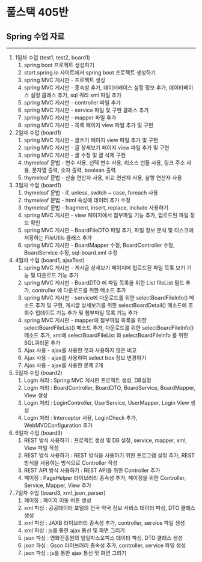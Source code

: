 # 풀스택 405반
## Spring 수업 자료

---

1. 1일차 수업 (test1, test2, board1)
   1. spring boot 프로젝트 생성하기
   2. start.spring.io 사이트에서 spring boot 프로젝트 생성하기
   3. spring MVC 게시판 - 프로젝트 생성
   4. spring MVC 게시판 - 종속성 추가, 데이터베이스 설정 정보 추가, 데이터베이스 설정 클래스 추가, sql 쿼리 xml 파일 추가
   5. spring MVC 게시판 - controller 파일 추가
   6. spring MVC 게시판 - service 파일 및 구현 클래스 추가
   7. spring MVC 게시판 - mapper 파일 추가
   8. spring MVC 게시판 - 목록 페이지 view 파일 추가 및 구현
2. 2일차 수업 (board1)
   1. spring MVC 게시판 - 글쓰기 페이지 view 파일 추가 및 구현
   2. spring MVC 게시판 - 글 상세보기 페이지 view 파일 추가 및 구현
   3. spring MVC 게시판 - 글 수정 및 글 삭제 구현
   4. thymeleaf 문법 - 변수 사용, 선택 변수 사용, 리소스 번들 사용, 링크 주소 사용, 문자열 출력, 숫자 출력, boolean 출력
   5. thymeleaf 문법 - 산술 연산자 사용, 비교 연산자 사용, 삼항 연산자 사용
3. 3일차 수업 (board1)
   1. thymeleaf 문법 - if, unless, switch ~ case, foreach 사용
   2. thymeleaf 문법 - html 속성에 데이터 추가 수정
   3. thymeleaf 문법 - fragment, insert, replace, include 사용하기
   4. spring MVC 게시판 - view 페이지에서 첨부파일 기능 추가, 업로드된 파일 정보 확인
   5. spring MVC 게시판 - BoardFileDTO 파일 추가, 파일 정보 분석 및 디스크에 저장하는 FileUtils 클래스 추가
   6. spring MVC 게시판 - BoardMapper 수정, BoardController 수정, BoardService 수정, sql-board.xml 수정
4. 4일차 수업 (board1, ajaxTest)
   1. spring MVC 게시판 - 게시글 상세보기 페이지에 업로드된 파일 목록 보기 기능 및 다운로드 기능 추가
   2. spring MVC 게시판 - BoardDTO 에 파일 목록을 위한 List<BoardFileDTO> fileList 필드 추가, controller 에 다운로드를 위한 메소드 추가
   3. spring MVC 게시판 - service에 다운로드를 위한 selectBoardFileInfo() 메소드 추가 및 구현, 게시글 상세보기를 위한 selectBoardDetail() 메소드에 조회수 업데이트 기능 추가 및 첨부파일 목록 기능 추가
   4. spring MVC 게시판 - mapper에 첨부파일 목록을 위한 selectBoardFileList() 메소드 추가, 다운로드를 위한 selectBoardFileInfo() 메소드 추가, xml에 selectBoardFileList 와 selectBoardFileInfo 를 위한 SQL쿼리문 추가
   5. Ajax 사용 - ajax를 사용한 것과 사용하지 않은 비교
   6. Ajax 사용 - ajax를 사용하여 select box 정보 변경하기
   7. Ajax 사용 - ajax를 사용한 문제 2개
5. 5일차 수업 (board2)
   1. Login 처리 : Spring MVC 게시판 프로젝트 생성, DB설정
   2. Login 처리 : BoardController, BoardDTO, BoardService, BoardMapper, View 생성
   3. Login 처리 : LoginController, UserService, UserMapper, Login View 생성
   4. Login 처리 : Interceptor 사용, LoginCheck 추가, WebMVCConfiguration 추가
6. 6일차 수업 (board3)
   1. REST 방식 사용하기 : 프로젝트 생성 및 DB 설정, service, mapper, xml, View 파일 작성
   2. REST 방식 사용하기 : REST 방식을 사용하기 위한 프로그램 설정 추가, REST 방식을 사용하는 방식으로 Controller 작성
   3. REST API 방식 사용하기 : REST API를 위한 Controller 추가
   4. 페이징 : PageHelper 라이브러리 종속성 추가, 페이징을 위한 Controller, Service, Mapper, View 추가
7. 7일차 수업 (board3, xml_json_parser)
   1. 페이징 : 페이지 이동 버튼 생성
   2. xml 파싱 : 공공데이터 포털의 전국 약국 정보 서비스 데이터 파싱, DTO 클래스 생성
   3. xml 파싱 : JAXB 라이브러리 종속성 추가, controller, service 파일 생성
   4. xml 파싱 : js를 통한 ajax 통신 및 화면 그리기
   5. json 파싱 : 영화진흥원의 일일박스오피스 데이터 파싱, DTO 클래스 생성
   6. json 파싱 : Gson 라이브러리 종속성 추가, controller, service 파일 생성
   7. json 파싱 : js를 통한 ajax 통신 및 화면 그리기